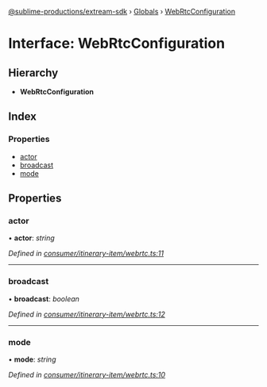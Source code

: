 [@sublime-productions/extream-sdk](../README.md) › [Globals](../globals.md) › [WebRtcConfiguration](webrtcconfiguration.md)

# Interface: WebRtcConfiguration

## Hierarchy

* **WebRtcConfiguration**

## Index

### Properties

* [actor](webrtcconfiguration.md#actor)
* [broadcast](webrtcconfiguration.md#broadcast)
* [mode](webrtcconfiguration.md#mode)

## Properties

###  actor

• **actor**: *string*

*Defined in [consumer/itinerary-item/webrtc.ts:11](https://github.com/Extream-SaaS/ex-sdk/blob/fa826ae/src/consumer/itinerary-item/webrtc.ts#L11)*

___

###  broadcast

• **broadcast**: *boolean*

*Defined in [consumer/itinerary-item/webrtc.ts:12](https://github.com/Extream-SaaS/ex-sdk/blob/fa826ae/src/consumer/itinerary-item/webrtc.ts#L12)*

___

###  mode

• **mode**: *string*

*Defined in [consumer/itinerary-item/webrtc.ts:10](https://github.com/Extream-SaaS/ex-sdk/blob/fa826ae/src/consumer/itinerary-item/webrtc.ts#L10)*
